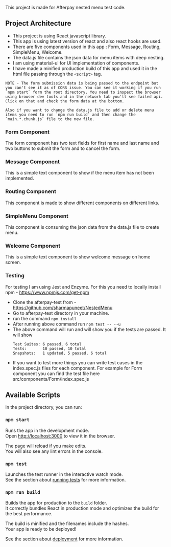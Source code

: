 This project is made for Afterpay nested menu test code.

## Project Architecture

- This project is using React javascript library.
- This app is using latest version of react and also react hooks are used.
- There are five components used in this app : Form, Message, Routing, SimpleMenu, Welcome.
- The data.js file contains the json data for menu items with deep nesting.
- I am using material-ui for UI implementation of components.
- I have made a minified production build of this app and used it in the html file passing through the `<script>` tag.

```
NOTE - The form submission data is being passed to the endpoint but you can't see it as of CORS issue. You can see it working if you run `npm start` form the root directory. You need to inspect the browser using browser dev tools and in the network tab you'll see failed api. Click on that and check the form data at the bottom.

Also if you want to change the data.js file to add or delete menu items you need to run `npm run build` and then change the `main.*.chunk.js` file to the new file.
```

### Form Component

The form component has two text fields for first name and last name and two buttons to submit the form and to cancel the form.

### Message Component

This is a simple text component to show if the menu item has not been implemented.

### Routing Component

This component is made to show different components on different links.

### SimpleMenu Component

This component is consuming the json data from the data.js file to create menu.

### Welcome Component

This is a simple text component to show welcome message on home screen.

### Testing

For testing I am using Jest and Enzyme. For this you need to locally install npm - https://www.npmjs.com/get-npm

- Clone the afterpay-test from - https://github.com/sharmapuneet/NestedMenu
- Go to afterpay-test directory in your machine.
- run the command `npm install`
- After running above command run `npm test -- --u`
- The above command will run and will show you if the tests are passed. It will show 
    ```
    Test Suites: 6 passed, 6 total
    Tests:       10 passed, 10 total
    Snapshots:   1 updated, 5 passed, 6 total
    ```
- If you want to test more things you can write test cases in the index.spec.js files for each component. For example for Form component you can find the test file here src/components/Form/index.spec.js

## Available Scripts

In the project directory, you can run:

### `npm start`

Runs the app in the development mode.<br />
Open [http://localhost:3000](http://localhost:3000) to view it in the browser.

The page will reload if you make edits.<br />
You will also see any lint errors in the console.

### `npm test`

Launches the test runner in the interactive watch mode.<br />
See the section about [running tests](https://facebook.github.io/create-react-app/docs/running-tests) for more information.

### `npm run build`

Builds the app for production to the `build` folder.<br />
It correctly bundles React in production mode and optimizes the build for the best performance.

The build is minified and the filenames include the hashes.<br />
Your app is ready to be deployed!

See the section about [deployment](https://facebook.github.io/create-react-app/docs/deployment) for more information.
